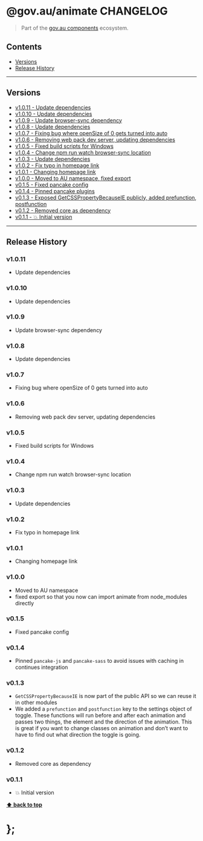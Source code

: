 @gov.au/animate CHANGELOG
======================

> Part of the [gov.au components](https://github.com/govau/design-system-components/) ecosystem.


## Contents

* [Versions](#install)
* [Release History](#release-history)


----------------------------------------------------------------------------------------------------------------------------------------------------------------


## Versions

* [v1.0.11 - Update dependencies](#v1011)
* [v1.0.10 - Update dependencies](#v1010)
* [v1.0.9  - Update browser-sync dependency](#v109)
* [v1.0.8  - Update dependencies](#v108)
* [v1.0.7  - Fixing bug where openSize of 0 gets turned into auto](#v107)
* [v1.0.6  - Removing web pack dev server, updating dependencies](#v106)
* [v1.0.5  - Fixed build scripts for Windows](#v105)
* [v1.0.4  - Change npm run watch browser-sync location](#v104)
* [v1.0.3  - Update dependencies](#v103)
* [v1.0.2  - Fix typo in homepage link](#v102)
* [v1.0.1  - Changing homepage link](#v101)
* [v1.0.0  - Moved to AU namespace, fixed export](#v100)
* [v0.1.5  - Fixed pancake config](#v015)
* [v0.1.4  - Pinned pancake plugins](#v014)
* [v0.1.3  - Exposed GetCSSPropertyBecauseIE publicly, added prefunction, postfunction](#v013)
* [v0.1.2  - Removed core as dependency](#v012)
* [v0.1.1  - 💥 Initial version](#v011)


----------------------------------------------------------------------------------------------------------------------------------------------------------------


## Release History

### v1.0.11

- Update dependencies


### v1.0.10

- Update dependencies


### v1.0.9

- Update browser-sync dependency


### v1.0.8

- Update dependencies


### v1.0.7

- Fixing bug where openSize of 0 gets turned into auto


### v1.0.6

- Removing web pack dev server, updating dependencies


### v1.0.5

- Fixed build scripts for Windows


### v1.0.4

- Change npm run watch browser-sync location


### v1.0.3

- Update dependencies


### v1.0.2

- Fix typo in homepage link


### v1.0.1

- Changing homepage link


### v1.0.0

- Moved to AU namespace
- fixed export so that you now can import animate from node_modules directly


### v0.1.5

- Fixed pancake config


### v0.1.4

- Pinned `pancake-js` and `pancake-sass` to avoid issues with caching in continues integration


### v0.1.3

- `GetCSSPropertyBecauseIE` is now part of the public API so we can reuse it in other modules
- We added a `prefunction` and `postfunction` key to the settings object of toggle. These functions will run before and after each animation and passes two
	things, the element and the direction of the animation. This is great if you want to change classes on animation and don’t want to have to find out what
	direction the toggle is going.


### v0.1.2

- Removed core as dependency


### v0.1.1

- 💥 Initial version


**[⬆ back to top](#contents)**


# };
